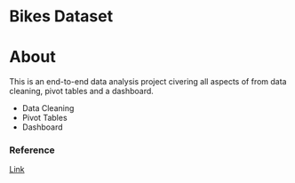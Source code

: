 # Bikes Dataset

# About

This is an end-to-end data analysis project civering all aspects of from data cleaning, pivot tables and a dashboard.

- Data Cleaning
- Pivot Tables
- Dashboard

### Reference

[Link](https://github.com/AlexTheAnalyst/Excel-Tutorial/blob/main/Excel%20Project%20Dataset.xlsx)
